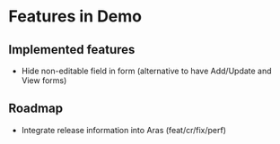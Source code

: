 # Features in Demo

## Implemented features

- Hide non-editable field in form (alternative to have Add/Update and View forms)

## Roadmap

- Integrate release information into Aras (feat/cr/fix/perf)
